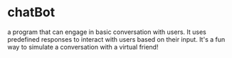 # chatBot
a program that can engage in basic conversation with users. It uses predefined responses to interact with users based on their input. It's a fun way to simulate a conversation with a virtual friend!
